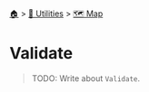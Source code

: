 <!--startTocHeader-->
[🏠](../../README.md) > [🔧 Utilities](../README.md) > [🗺️ Map](README.md)
# Validate
<!--endTocHeader-->

> TODO: Write about `Validate`.

<!--startTocSubtopic-->
<!--endTocSubtopic-->